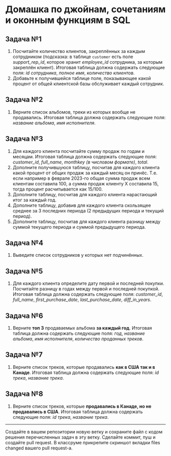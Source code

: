# Домашка по джойнам, сочетаниям и оконным функциям в SQL  

## Задача №1  
1. Посчитайте количество клиентов, закреплённых за каждым сотрудником (подсказка: в таблице `customer` есть поле *support_rep_id*, которое хранит *employee_id* сотрудника, за которым закреплён клиент). Итоговая таблица должна содержать следующие поля: *id сотрудника*, *полное имя*, *количество клиентов*.  
2. Добавьте к получившейся таблице поле, показывающее какой процент от общей клиентской базы обслуживает каждый сотрудник.  

## Задача №2  
1. Верните список альбомов, треки из которых вообще не продавались. Итоговая таблица должна содержать следующие поля: *название альбома*, *имя исполнителя*.  

## Задача №3   
1. Для каждого клиента посчитайте сумму продаж по годам и месяцам. Итоговая таблица должна содержать следующие поля: *customer_id*, *full_name*, *monthkey (в числовом формате)*, *total*.
2. Дополните получившуюся таблицу, посчитав для каждого клиента какой процент от общих продаж за каждый месяц он принёс. Т.е. если например в феврале 2023-го общая сумма продаж всем клиентам составила 100, а сумма продаж клиенту Х составила 15, тогда процент расчитывается как 15/100.   
3. Дополните таблицу, посчитав для каждого клиента нарастающий итог за каждый год.  
4. Дополните таблицу, добавив для каждого клиента скользящее среднее за 3 последних периода (2 предыдущих периода и текущий период).  
5. Дополните таблицу, посчитав для каждого клиента разницу между суммой текущего периода и суммой предыдущего периода.  

## Задача №4    
1. Выведите список сотрудников у которых нет подчинённых.  

## Задача №5    
1. Для каждого клиента определите дату первой и последней покупки. Посчитайте разницу в годах между первой и последней покупкой. Итоговая таблица должна содержать следующие поля: *customer_id*, *full_name*, *first_purchase_date*, *last_purchase_date*, *diff_in_years*.

## Задача №6    
1. Верните **топ 3** продаваемых альбома **за каждый год**. Итоговая таблица должна содержать следующие поля: *год*, *название альбома*, *имя исполнителя*, *количество проданных треков*.

## Задача №7    
1. Верните список треков, которые продавались **как в США так и в Канаде**. Итоговая таблица должна содержать следующие поля: *id трека*, *название трека*.

## Задача №8    
1. Верните список треков, которые **продавались в Канаде, но не продавались в США**. Итоговая таблица должна содержать следующие поля: *id трека*, *название трека*.

---  
Создайте в вашем репозитории новую ветку и сохраните файл с кодом решения перечисленных задач в эту ветку. Сделайте коммит, пуш и создайте pull request. В классруме прикрепите скриншот вкладки files changed вашего pull request-а.